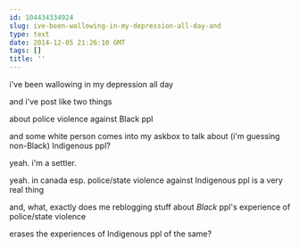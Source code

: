 ```yaml
---
id: 104434334924
slug: ive-been-wallowing-in-my-depression-all-day-and
type: text
date: 2014-12-05 21:26:10 GMT
tags: []
title: ''
---
```


i've been wallowing in my depression all day

and i've post like two things

about police violence against Black ppl

and some white person comes into my askbox to talk about (i'm guessing non-Black) Indigenous ppl?

yeah. i'm a settler.

yeah. in canada esp. police/state violence against Indigenous ppl is a very real thing

and, what, exactly does me reblogging stuff about _Black_ ppl's experience of police/state violence

erases the experiences of Indigenous ppl of the same?